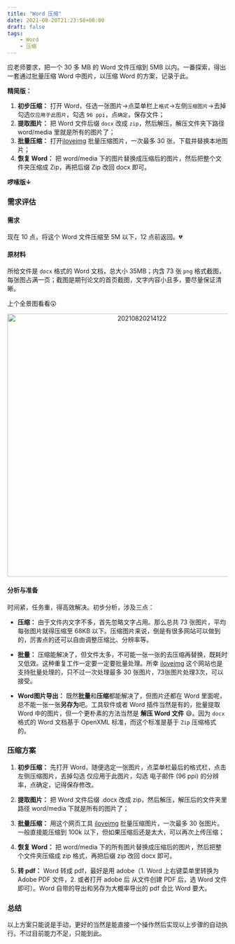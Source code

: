 ```yaml
---
title: "Word 压缩"
date: 2021-08-20T21:23:58+08:00
draft: false
tags: 
    - Word
    - 压缩
---
```


应老师要求，把一个 30 多 MB 的 Word 文件压缩到 5MB 以内。一番探索，得出一套通过批量压缩 Word 中图片，以压缩 Word 的方案，记录于此。

<!--more-->

**精简版：**

1. **初步压缩：** 打开 Word，任选一张图片->点菜单栏上`格式`->左侧`压缩图片`->去掉勾选`仅应用于此图片`，勾选 `96 ppi`，点`确定`，保存文件；
2. **提取图片：** 把 Word 文件后缀 `docx` 改成 `zip`，然后解压，解压文件夹下路径 word/media 里就是所有的图片了；
3. **批量压缩：** 打开[iloveimg](https://www.iloveimg.com/zh-cn/compress-image) 批量压缩图片，一次最多 30 张，下载并替换本地图片；
4. **恢复 Word：** 把 word/media 下的图片替换成压缩后的图片，然后把整个文件夹压缩成 Zip，再把后缀 Zip 改回 docx 即可。

**啰嗦版↓**

### 需求评估

#### 需求

现在 10 点，将这个 Word 文件压缩至 5M 以下，12 点前返回。💔

#### 原材料

所给文件是 `docx` 格式的 Word 文档，总大小 35MB；内含 73 张 `png` 格式截图，每张图占满一页；截图是期刊论文的首页截图，文字内容小且多，要尽量保证清晰。

上个全景图看看😲

<div align="center"><img src="https://i.loli.net/2021/08/20/RNfZVojaKEkx4Py.png" alt="20210820214122" width="600" align="center"/></div>


#### 分析与准备

时间紧，任务重，得高效解决。初步分析，涉及三点：

- **压缩：** 由于文件内文字不多，首先忽略文字占用。那么总共 73 张图片，平均每张图片就得压缩至 68KB 以下。压缩图片来说，倒是有很多网站可以做到的，厉害点的还可以自由调整压缩比、分辨率等。

- **批量：** 压缩能解决了，但文件太多，不可能一张一张的去压缩再替换，既耗时又低效。这种重复工作一定要一定要批量处理。所幸 [iloveimg](https://www.iloveimg.com/zh-cn/compress-image) 这个网站也是支持批量处理的，只不过一次处理最多 30 张图片，73张图片处理3次，可以接受。

- **Word图片导出：** 既然**批量**和**压缩**都能解决了，但图片还都在 Word 里面呢，总不能一张一张**另存为**吧。工具软件或者 Word 插件当然是有的，批量提取 Word 中的图片，但一个更朴素的方法当然是 **解压 Word 文件** 😄。因为 `docx`格式的 Word 文档基于 OpenXML 标准，而这个标准是基于 `Zip` 压缩格式的。

### 压缩方案

1. **初步压缩：** 先打开 Word，随便选定一张图片，点菜单栏最后的格式栏，点击左侧压缩图片，去掉勾选 仅应用于此图片，勾选 电子邮件 (96 ppi) 的分辨率，点确定，记得保存修改。

2. **提取图片：** 把 Word 文件后缀 .docx 改成 zip，然后解压，解压后的文件夹里路径 word/media 下就是所有的图片了；

3. **批量压缩：** 用这个网页工具 [iloveimg](https://www.iloveimg.com/zh-cn/compress-image) 批量压缩图片，一次最多 30 张图片。一般直接能压缩到 100k 以下，但如果压缩后还是太大，可以再次上传压缩；

4. **恢复 Word：** 把 word/media 下的所有图片替换成压缩后的图片，然后把整个文件夹压缩成 zip 格式，再把后缀 zip 改回 docx 即可。

5. **转 pdf：** Word 转成 pdf，最好是用 adobe（1. Word 上右键菜单里转换为 Adobe PDF 文件，2. 或者打开 adobe 后 从文件创建 PDF 后，选 Word 文件即可）。Word 自带的导出和另存为大概率导出的 pdf 会比 Word 要大。

### 总结

以上方案只能说是手动，更好的当然是能直接一个操作然后实现以上步骤的自动执行。不过目前能力不足，只能到此。


 